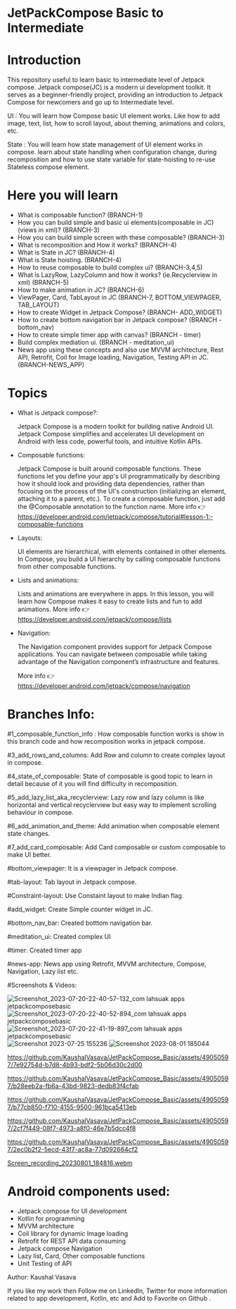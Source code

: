 # JetPackCompose Basic to Intermediate

# Introduction
This repository useful to learn basic to intermediate level of Jetpack compose. Jetpack compose(JC) is a modern ui development toolkit.
It serves as a beginner-friendly project, providing an introduction to Jetpack Compose for newcomers and go up to Intermediate level.

UI : You will learn how Compose basic UI element works. Like how to add image, text, list, how to scroll layout, about theming, animations and colors, etc.

State : You will learn how state management of UI element works in compose. learn about state handling 
        when configuration change, during recomposition and how to use state variable for state-hoisting to re-use 
        Stateless compose element.
        
# Here you will learn
- What is composable function? (BRANCH-1)
- How you can build simple and basic ui elements(composable in JC)(views in xml)? (BRANCH-3)
- How you can build simple screen with these composable? (BRANCH-3)
- What is recomposition and How it works? (BRANCH-4)
- What is State in JC? (BRANCH-4)
- What is State hoisting. (BRANCH-4)
- How to reuse composable to build complex ui? (BRANCH-3,4,5)
- What is LazyRow, LazyColumn and how it works? (ie.Recyclerview in xml) (BRANCH-5)
- How to make animation in JC? (BRANCH-6)
- ViewPager, Card, TabLayout in JC (BRANCH-7, BOTTOM_VIEWPAGER, TAB_LAYOUT)
- How to create Widget in Jetpack Compose? (BRANCH- ADD_WIDGET)
- How to create bottom navigation bar in Jetpack compose? (BRANCH - bottom_nav)
- How to create simple timer app with canvas? (BRANCH - timer)
- Build complex mediation ui. (BRANCH - meditation_ui)
- News app using these concepts and also use MVVM architecture, Rest API, Retrofit, Coil for Image loading, Navigation, Testing API in JC. (BRANCH-NEWS_APP)

# Topics
- What is Jetpack compose?:

   Jetpack Compose is a modern toolkit for building native Android UI. Jetpack Compose simplifies and accelerates UI development on Android with less code, powerful tools, and intuitive Kotlin APIs.

- Composable functions:

    Jetpack Compose is built around composable functions. These functions let you define your app's UI programmatically by describing how it should look and providing data dependencies, rather than focusing on the process of the UI's construction (initializing an element, attaching it to a parent, etc.). To create a composable function, just add the @Composable annotation to the function name.
More info 👉 https://developer.android.com/jetpack/compose/tutorial#lesson-1:-composable-functions

- Layouts:

    UI elements are hierarchical, with elements contained in other elements. In Compose, you build a UI hierarchy by calling composable functions from other composable functions.

- Lists and animations:

    Lists and animations are everywhere in apps. In this lesson, you will learn how Compose makes it easy to create lists and fun to add animations.
More info 👉 https://developer.android.com/jetpack/compose/lists

- Navigation:

     The Navigation component provides support for Jetpack Compose applications. You can navigate between composable while taking advantage of the Navigation component’s infrastructure and features.
  
     More info 👉 https://developer.android.com/jetpack/compose/navigation
  
# Branches Info:

#1_composable_function_info : 
How composable function works is show in this branch code and how recomposition works in jetpack compose.

#3_add_rows_and_columns: 
Add Row and column to create complex layout in compose.

#4_state_of_composable: 
State of composable is good topic to learn in detail because of it you will find difficulty in recomposition.

#5_add_lazy_list_aka_recyclerview:
Lazy row and lazy column is like horizontal and vertical recyclerview but easy way to implement scrolling behaviour in compose. 

#6_add_animation_and_theme:
Add animation when composable element state changes.

#7_add_card_composable:
Add Card composable or custom composable to make UI better.

#bottom_viewpager: 
It is a viewpager in Jetpack compose.

#tab-layout: 
Tab layout in Jetpack compose.

#Constraint-layout:
Use Constaint layout to make Indian flag.

#add_widget:
Create Simple counter widget in JC.

#bottom_nav_bar:
Created botttom navigation bar.

#meditation_ui:
Created complex UI

#timer:
Created timer app

#news-app:
News app using Retrofit, MVVM architecture, Compose, Navigation, Lazy list  etc.

#Screenshots & Videos: 

![Screenshot_2023-07-20-22-40-57-132_com lahsuak apps jetpackcomposebasic](https://github.com/KaushalVasava/JetPackCompose_Basic/assets/49050597/8dd37cc0-45fe-42a4-b9e0-f598adbf2ba7)
![Screenshot_2023-07-20-22-40-52-894_com lahsuak apps jetpackcomposebasic](https://github.com/KaushalVasava/JetPackCompose_Basic/assets/49050597/07bc6301-dc44-46d4-a5f6-e667f86481a2)
![Screenshot_2023-07-20-22-41-19-897_com lahsuak apps jetpackcomposebasic](https://github.com/KaushalVasava/JetPackCompose_Basic/assets/49050597/f560be8b-6ddc-4d9a-8b3e-99ac0bcffcd4)
![Screenshot 2023-07-25 155236](https://github.com/KaushalVasava/JetPackCompose_Basic/assets/49050597/249576b5-e9f5-4d04-9f10-0f032b02693c)
![Screenshot 2023-08-01 185044](https://github.com/KaushalVasava/JetPackCompose_Basic/assets/49050597/9c6019df-8195-41ee-8a7d-0e8df8bd1f3d)


https://github.com/KaushalVasava/JetPackCompose_Basic/assets/49050597/7e92754d-b7d8-4b93-bdf2-5b06d30c2d00

https://github.com/KaushalVasava/JetPackCompose_Basic/assets/49050597/b28eeb2a-fb6a-43bd-9823-dedb83f4cfab

https://github.com/KaushalVasava/JetPackCompose_Basic/assets/49050597/b77cb850-f710-4155-9500-961bca5413eb

https://github.com/KaushalVasava/JetPackCompose_Basic/assets/49050597/2cf7f449-08f7-4973-a8f0-46e7b5dcc4f8

https://github.com/KaushalVasava/JetPackCompose_Basic/assets/49050597/2ec0b2f2-5ecd-43f7-ac8a-77d092664cf2

[Screen_recording_20230801_184816.webm](https://github.com/KaushalVasava/JetPackCompose_Basic/assets/49050597/1efc21d0-e5db-4d2c-b7e3-aeb67ff19235)

# Android components used:
- Jetpack compose for UI development
- Kotlin for programming
- MVVM architecture
- Coil library for dynamic Image loading
- Retrofit for REST API data consuming
- Jetpack compose Navigation
- Lazy list, Card, Other composable functions
- Unit Testing of API

Author: 
Kaushal Vasava

If you like my work then Follow me on LinkedIn, Twitter for more information related to app development, Kotlin, etc and Add to Favorite on Github .
